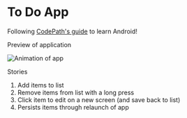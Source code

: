 # To Do App

Following [CodePath's guide](http://courses.codepath.com/snippets/intro_to_android/prework#heading-4-submitting-the-project) to learn Android!

Preview of application

![Animation of app](https://www.dropbox.com/s/tdv8m7uly3hnsff/ToDoAppPrework.gif?dl=0)

Stories

1. Add items to list
2. Remove items from list with a long press
3. Click item to edit on a new screen (and save back to list)
4. Persists items through relaunch of app
